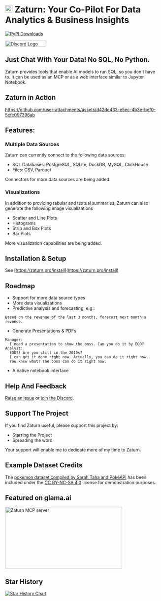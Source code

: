 <h1>
  <img src="https://github.com/kdqed/zaturn/raw/main/zaturn/studio/static/logo.png" width="24" height="24">
  <span>Zaturn: Your Co-Pilot For Data Analytics & Business Insights</span>
</h1>

[![PyPI Downloads](https://static.pepy.tech/badge/zaturn)](https://pepy.tech/projects/zaturn) 

<a href="https://discord.gg/K8mECeVzpQ">
  <img src="https://zaturn.pro/assets/discord-full.png" height="20" width="133" alt="Discord Logo">
</a>

## Just Chat With Your Data! No SQL, No Python.

Zaturn provides tools that enable AI models to run SQL, so you don't have to. It can be used as an MCP or as a web interface similar to Jupyter Notebook.

## Zaturn in Action

https://github.com/user-attachments/assets/d42dc433-e5ec-4b3e-bef0-5cfc097396ab

## Features:

### Multiple Data Sources 

Zaturn can currently connect to the following data sources: 
- SQL Databases: PostgreSQL, SQLite, DuckDB, MySQL, ClickHouse
- Files: CSV, Parquet

Connectors for more data sources are being added.

### Visualizations

In addition to providing tabular and textual summaries, Zaturn can also generate the following image visualizations

- Scatter and Line Plots
- Histograms
- Strip and Box Plots
- Bar Plots

More visualization capabilities are being added.


## Installation & Setup

See [https://zaturn.pro/install](https://zaturn.pro/install)


## Roadmap

- Support for more data source types
- More data visualizations
- Predictive analysis and forecasting, e.g.:
```
Based on the revenue of the last 3 months, forecast next month's revenue.
```
- Generate Presentations & PDFs
```
Manager: 
  I need a presentation to show the boss. Can you do it by EOD?
Analyst: 
  EOD?! Are you still in the 2010s? 
  I can get it done right now. Actually, you can do it right now.
  You know what? The boss can do it right now.
```
- A native notebook interface 

## Help And Feedback

[Raise an issue](https://github.com/kdqed/zaturn/issues) or [join the Discord](https://discord.gg/K8mECeVzpQ).


## Support The Project

If you find Zaturn useful, please support this project by:
- Starring the Project
- Spreading the word

Your support will enable me to dedicate more of my time to Zaturn.

## Example Dataset Credits

The [pokemon dataset compiled by Sarah Taha and PokéAPI](https://www.kaggle.com/datasets/sarahtaha/1025-pokemon) has been included under the [CC BY-NC-SA 4.0](https://creativecommons.org/licenses/by-nc-sa/4.0/) license for demonstration purposes.

## Featured on glama.ai

<a href="https://glama.ai/mcp/servers/@kdqed/zaturn">
  <img width="380" height="200" src="https://glama.ai/mcp/servers/@kdqed/zaturn/badge" alt="Zaturn MCP server" />
</a>


## Star History

[![Star History Chart](https://api.star-history.com/svg?repos=kdqed/zaturn&type=Date)](https://www.star-history.com/#kdqed/zaturn&Date)
